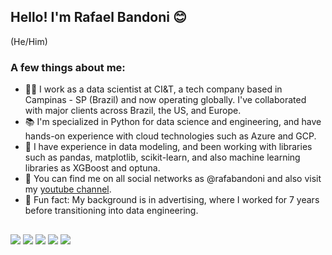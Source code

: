 ## Hello! I'm Rafael Bandoni 😊
(He/Him)  

### A few things about me:
- 👨‍💻 I work as a data scientist at CI&T, a tech company based in Campinas - SP (Brazil) and now operating globally. I've collaborated with major clients across Brazil, the US, and Europe.
- 📚 I'm specialized in Python for data science and engineering, and have hands-on experience with cloud technologies such as Azure and GCP.
- 🎲 I have experience in data modeling, and been working with libraries such as pandas, matplotlib, scikit-learn, and also machine learning libraries as XGBoost and optuna.
- 🤖 You can find me on all social networks as @rafabandoni and also visit my [youtube channel](https://www.youtube.com/@rafaelbandoni).
- 🚀 Fun fact: My background is in advertising, where I worked for 7 years before transitioning into data engineering.
  
##

<div> 
  <a href="mailto:rafagbandoni@gmail.com"><img src="https://img.shields.io/badge/-Gmail-%23333?style=for-the-badge&logo=gmail&logoColor=white" target="_blank"></a>
  <a href="https://www.linkedin.com/in/rafabandoni" target="_blank"><img src="https://img.shields.io/badge/-LinkedIn-%230077B5?style=for-the-badge&logo=linkedin&logoColor=white" target="_blank"></a> 
 	<a href="https://www.twitch.tv/rafabandoni" target="_blank"><img src="https://img.shields.io/badge/Twitch-9146FF?style=for-the-badge&logo=twitch&logoColor=white" target="_blank"></a>
  <a href="https://instagram.com/rafabandoni" target="_blank"><img src="https://img.shields.io/badge/-Instagram-%23E4405F?style=for-the-badge&logo=instagram&logoColor=white" target="_blank"></a>
  <a href="https://www.youtube.com/channel/UC88SugfWtztHIEHEaJLAyEg" target="_blank"><img src="https://img.shields.io/badge/YouTube-FF0000?style=for-the-badge&logo=youtube&logoColor=white" target="_blank"></a>
</div>
